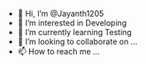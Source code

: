 - 👋 Hi, I’m @Jayanth1205
- 👀 I’m interested in Developing
- 🌱 I’m currently learning Testing
- 💞️ I’m looking to collaborate on ...
- 📫 How to reach me ...

<!---
Jayanth1205/Jayanth1205 is a ✨ special ✨ repository because its `README.md` (this file) appears on your GitHub profile.
You can click the Preview link to take a look at your changes.
--->
